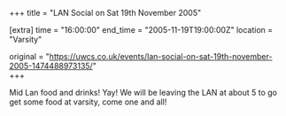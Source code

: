 +++
title = "LAN Social on Sat 19th November 2005"

[extra]
time = "16:00:00"
end_time = "2005-11-19T19:00:00Z"
location = "Varsity"

original = "https://uwcs.co.uk/events/lan-social-on-sat-19th-november-2005-1474488973135/"    
+++

Mid Lan food and drinks\! Yay\! We will be leaving the LAN at about 5 to go get some food at varsity, come one and all\!

